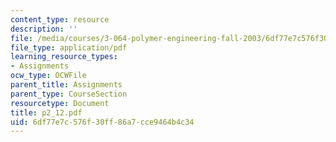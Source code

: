 ```yaml
---
content_type: resource
description: ''
file: /media/courses/3-064-polymer-engineering-fall-2003/6df77e7c576f30ff86a7cce9464b4c34_p2_12.pdf
file_type: application/pdf
learning_resource_types:
- Assignments
ocw_type: OCWFile
parent_title: Assignments
parent_type: CourseSection
resourcetype: Document
title: p2_12.pdf
uid: 6df77e7c-576f-30ff-86a7-cce9464b4c34
---
```

